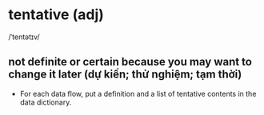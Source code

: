# tentative (adj)

/ˈtentətɪv/

## not definite or certain because you may want to change it later (dự kiến; thử nghiệm; tạm thời)

- For each data flow, put a definition and a list of tentative contents in the data dictionary.